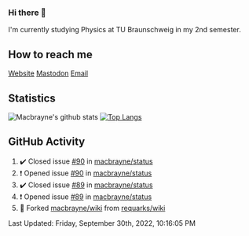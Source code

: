 ### Hi there 👋
I'm currently studying Physics at TU Braunschweig in my 2nd semester.

## How to reach me
[Website](https://florentin-schleuss.de)
[Mastodon](https://norden.social/@florentin)
[Email](mailto:hello@macbrayne.de)

## Statistics
![Macbrayne's github stats](https://github-readme-stats.vercel.app/api?username=macbrayne&count_private=true&show_icons=true&hide_rank=true&custom_title=macbrayne's%20GitHub%20Stats)
[![Top Langs](https://github-readme-stats.vercel.app/api/top-langs/?username=macbrayne&exclude_repo=liftron&layout=compact)](https://github.com/anuraghazra/github-readme-stats)
## GitHub Activity

<!--RECENT_ACTIVITY:start-->
1. ✔️ Closed issue [#90](https://github.com/macbrayne/status/issues/90) in [macbrayne/status](https://github.com/macbrayne/status)
2. ❗️ Opened issue [#90](https://github.com/macbrayne/status/issues/90) in [macbrayne/status](https://github.com/macbrayne/status)
3. ✔️ Closed issue [#89](https://github.com/macbrayne/status/issues/89) in [macbrayne/status](https://github.com/macbrayne/status)
4. ❗️ Opened issue [#89](https://github.com/macbrayne/status/issues/89) in [macbrayne/status](https://github.com/macbrayne/status)
5. 🔱 Forked [macbrayne/wiki](https://github.com/macbrayne/wiki) from [requarks/wiki](https://github.com/requarks/wiki)
<!--RECENT_ACTIVITY:end-->

<!--RECENT_ACTIVITY:last_update-->
Last Updated: Friday, September 30th, 2022, 10:16:05 PM
<!--RECENT_ACTIVITY:last_update_end-->


<!--
**macbrayne/macbrayne** is a ✨ _special_ ✨ repository because its `README.md` (this file) appears on your GitHub profile.

Here are some ideas to get you started:

- 🔭 I’m currently working on ...
- 🌱 I’m currently learning ...
- 👯 I’m looking to collaborate on ...
- 🤔 I’m looking for help with ...
- 💬 Ask me about ...
- 📫 How to reach me: ...
- 😄 Pronouns: ...
- ⚡ Fun fact: ...
-->
